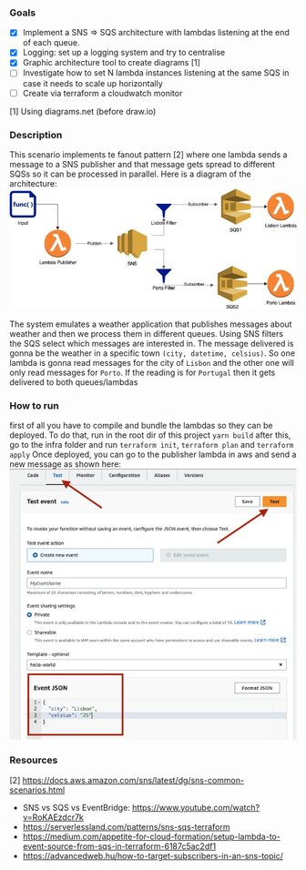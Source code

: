 
### Goals
- [X] Implement a SNS => SQS architecture with lambdas listening at the end of each queue.
- [X] Logging: set up a logging system and try to centralise
- [X] Graphic architecture tool to create diagrams [1]
- [ ] Investigate how to set N lambda instances listening at the same SQS in case it needs to scale up horizontally
- [ ] Create via terraform a cloudwatch monitor
 
[1] Using diagrams.net (before draw.io)
### Description
This scenario implements te fanout pattern [2] where one lambda sends a message to a SNS publisher and that message gets spread to different SQSs so it can be processed in parallel. Here is a diagram of the architecture:
![](images/diagram_sns_sqs.jpeg)

The system emulates a weather application that publishes messages about weather and then we process them in different queues. Using SNS filters the SQS select which messages are interested in. The message delivered is gonna be the weather in a specific town `(city, datetime, celsius)`.
So one lambda is gonna read messages for the city of `Lisbon` and the other one will only read messages for `Porto`. If the reading is for `Portugal` then it gets delivered to both queues/lambdas



### How to run
first of all you have to compile and bundle the lambdas so they can be deployed. To do that, run in the root dir of this project
`yarn build`
after this, go to the infra folder and run `terraform init`, `terraform plan` and `terraform apply`
Once deployed, you can go to the publisher lambda in aws and send a new message as shown here:
![](images/how_to_test.png)

### Resources
[2] https://docs.aws.amazon.com/sns/latest/dg/sns-common-scenarios.html
- SNS vs SQS vs EventBridge: https://www.youtube.com/watch?v=RoKAEzdcr7k
- https://serverlessland.com/patterns/sns-sqs-terraform
- https://medium.com/appetite-for-cloud-formation/setup-lambda-to-event-source-from-sqs-in-terraform-6187c5ac2df1
- https://advancedweb.hu/how-to-target-subscribers-in-an-sns-topic/